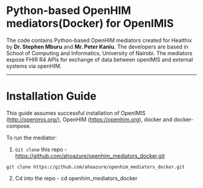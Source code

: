 # Python-based OpenHIM mediators(Docker) for OpenIMIS


The code contains Python-based OpenHIM mediators created for Healthix by **Dr. Stephen Mburu** and **Mr. Peter Kaniu.** The developers are based in School of Computing and Informatics, University of Nairobi. The mediators expose FHIR R4 APIs for exchange of data between openIMIS and external systems via openHIM.

---

# Installation Guide

This guide assumes successful installation of OpenIMIS (http://openimis.org/), OpenHIM (https://openhim.org), docker and docker-compose.

To run the mediator:

1. `Git clone` this repo - https://github.com/ahoazure/openhim_mediators_docker.git

`git clone https://github.com/ahoazure/openhim_mediators_docker.git`

2. Cd into the repo - cd openhim_mediators_docker
